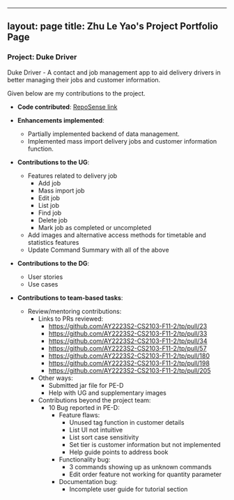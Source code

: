    ---
layout: page
title: Zhu Le Yao's Project Portfolio Page
---

### Project: Duke Driver

Duke Driver - A contact and job management app to aid delivery drivers in better managing their jobs and customer information.

Given below are my contributions to the project.

* **Code contributed**: [RepoSense link](https://nus-cs2103-ay2223s2.github.io/tp-dashboard/?search=zhuleyao&breakdown=true&sort=groupTitle%20dsc&sortWithin=title&since=2023-02-17&timeframe=commit&mergegroup=&groupSelect=groupByRepos&checkedFileTypes=docs~functional-code~test-code~other) 

* **Enhancements implemented**: 
  * Partially implemented backend of data management. 
  * Implemented mass import delivery jobs and customer information function.

* **Contributions to the UG**: 
  * Features related to delivery job
    * Add job
    * Mass import job
    * Edit job
    * List job
    * Find job
    * Delete job
    * Mark job as completed or uncompleted
  * Add images and alternative access methods for timetable and statistics features
  * Update Command Summary with all of the above

* **Contributions to the DG**: 
  * User stories
  * Use cases

* **Contributions to team-based tasks**:
  * Review/mentoring contributions:
    * Links to PRs reviewed:
      * https://github.com/AY2223S2-CS2103-F11-2/tp/pull/23
      * https://github.com/AY2223S2-CS2103-F11-2/tp/pull/33
      * https://github.com/AY2223S2-CS2103-F11-2/tp/pull/34
      * https://github.com/AY2223S2-CS2103-F11-2/tp/pull/57
      * https://github.com/AY2223S2-CS2103-F11-2/tp/pull/180
      * https://github.com/AY2223S2-CS2103-F11-2/tp/pull/198
      * https://github.com/AY2223S2-CS2103-F11-2/tp/pull/205
    * Other ways:
      * Submitted jar file for PE-D
      * Help with UG and supplementary images
    * Contributions beyond the project team:
      * 10 Bug reported in PE-D:
        * Feature flaws:
          * Unused tag function in customer details
          * List UI not intuitive
          * List sort case sensitivity
          * Set tier is customer information but not implemented
          * Help guide points to address book
        * Functionality bug:
          * 3 commands showing up as unknown commands
          * Edit order feature not working for quantity parameter
        * Documentation bug:
          * Incomplete user guide for tutorial section


